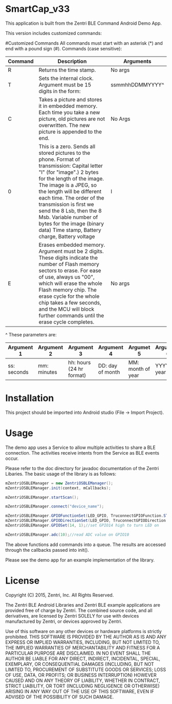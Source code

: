 # SmartCap_v33
This application is built from the Zentri BLE Command Android Demo App.

This version includes customized commands:

#Customized Commands
All commands must start with an asterisk (*) and end with a pound sign (#).
Commands (case sensitive):

| Command      | Description                           | Arguments | 
| ------------ | -------------                         | --------- | 
|       R      |  Returns the time stamp.              | No args   |   
|       T      | Sets the internal clock. Argument must be 15 digits in the form:| ssmmhhDDMMYYYY^  |  
|       C      | Takes a picture and stores it in embedded memory. Each time you take a new picture, old pictures are not overwritten. The new picture is appended to the end.| No Args |                     
|     0        | This is a zero. Sends all stored pictures to the phone. Format of transmission: Capital letter "I" (for "image".) 2 bytes for the length of the image. The image is a JPEG, so the length will be different each time. The order of the transmission is first we send the 8 Lsb, then the 8 Msb. Variable number of bytes for the image (binary data) Time stamp, Battery charge, Battery voltage | I |  
| E | Erases embedded memory. Argument must be 2 digits. These digits indicate the number of Flash memory sectors to erase. For ease of use, always us "00", which will erase the whole Flash memory chip. The erase cycle for the whole chip takes a few seconds, and the MCU will block further commands until the erase cycle completes. | No args| 

^ These parameters are:

| Argument 1 | Argument 2 | Argument 3 | Argument 4 | Argumet 5 | Argument 6 |
|  ----      | ----       |  ----      |  ----      |  ----     | ----       |
| ss: seconds| mm: minutes| hh: hours (24 hr format) | DD: day of month | MM: month of year | YYYY: year | 


# Installation
This project should be imported into Android studio (File -> Import Project).

# Usage
The demo app uses a Service to allow multiple activities to share a BLE connection.  The activities
receive intents from the Service as BLE events occur.

Please refer to the doc directory for javadoc documentation of the Zentri Libaries.
The basic usage of the library is as follows:
```java
mZentriOSBLEManager = new ZentriOSBLEManager();
mZentriOSBLEManager.init(context, mCallbacks);

mZentriOSBLEManager.startScan();

mZentriOSBLEManager.connect("device_name");

mZentriOSBLEManager.GPIOFunctionSet(LED_GPIO, TruconnectGPIOFunction.STDIO);
mZentriOSBLEManager.GPIODirectionSet(LED_GPIO, TruconnectGPIODirection.OUTPUT_LOW);
mZentriOSBLEManager.GPIOSet(14, 1);//set GPIO14 high to turn LED on

mZentriOSBLEManager.adc(10);//read ADC value on GPIO10

```

The above functions add commands into a queue.  The results are accessed through the callbacks
passed into init().

Please see the demo app for an example implementation of the library.

# License
Copyright (C) 2015, Zentri, Inc. All Rights Reserved.

The Zentri BLE Android Libraries and Zentri BLE example applications are provided free of charge
by Zentri. The combined source code, and all derivatives, are licensed by Zentri SOLELY for use
with devices manufactured by Zentri, or devices approved by Zentri.

Use of this software on any other devices or hardware platforms is strictly prohibited.
THIS SOFTWARE IS PROVIDED BY THE AUTHOR AS IS AND ANY EXPRESS OR IMPLIED WARRANTIES, INCLUDING,
BUT NOT LIMITED TO, THE IMPLIED WARRANTIES OF MERCHANTABILITY AND FITNESS FOR A PARTICULAR
PURPOSE ARE DISCLAIMED. IN NO EVENT SHALL THE AUTHOR BE LIABLE FOR ANY DIRECT, INDIRECT,
INCIDENTAL, SPECIAL, EXEMPLARY, OR CONSEQUENTIAL DAMAGES (INCLUDING, BUT NOT LIMITED TO,
PROCUREMENT OF SUBSTITUTE GOODS OR SERVICES; LOSS OF USE, DATA, OR PROFITS; OR BUSINESS
INTERRUPTION) HOWEVER CAUSED AND ON ANY THEORY OF LIABILITY, WHETHER IN CONTRACT, STRICT
LIABILITY, OR TORT (INCLUDING NEGLIGENCE OR OTHERWISE) ARISING IN ANY WAY OUT OF THE USE OF THIS
SOFTWARE, EVEN IF ADVISED OF THE POSSIBILITY OF SUCH DAMAGE.
